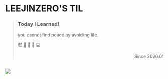 # **LEEJINZERO'S TIL**

> ### **Today I Learned!**
>
> you cannot find peace by avoiding life.
>
> 😈 🥰 🥱 🙊 💻
>
> <div style="text-align:right">Since 2020.01</div>

<br>

<img src="https://hackernoon.com/images/f2px36fy.gif">
